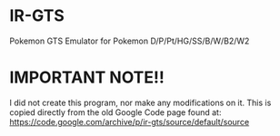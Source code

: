 # IR-GTS
Pokemon GTS Emulator for Pokemon D/P/Pt/HG/SS/B/W/B2/W2
# IMPORTANT NOTE!!
I did not create this program, nor make any modifications on it. This is copied directly from the old Google Code page found at: https://code.google.com/archive/p/ir-gts/source/default/source
